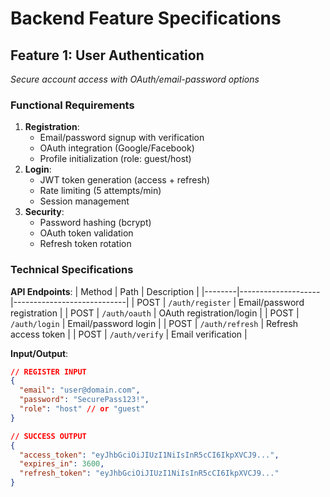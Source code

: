 # Backend Feature Specifications

## Feature 1: User Authentication
*Secure account access with OAuth/email-password options*

### Functional Requirements
1. **Registration**:
   - Email/password signup with verification
   - OAuth integration (Google/Facebook)
   - Profile initialization (role: guest/host)
2. **Login**:
   - JWT token generation (access + refresh)
   - Rate limiting (5 attempts/min)
   - Session management
3. **Security**:
   - Password hashing (bcrypt)
   - OAuth token validation
   - Refresh token rotation

### Technical Specifications
**API Endpoints**:
| Method | Path               | Description                |
|--------|--------------------|----------------------------|
| POST   | `/auth/register`   | Email/password registration |
| POST   | `/auth/oauth`      | OAuth registration/login   |
| POST   | `/auth/login`      | Email/password login       |
| POST   | `/auth/refresh`    | Refresh access token       |
| POST   | `/auth/verify`     | Email verification         |

**Input/Output**:
```json
// REGISTER INPUT
{
  "email": "user@domain.com",
  "password": "SecurePass123!",
  "role": "host" // or "guest"
}

// SUCCESS OUTPUT
{
  "access_token": "eyJhbGciOiJIUzI1NiIsInR5cCI6IkpXVCJ9...",
  "expires_in": 3600,
  "refresh_token": "eyJhbGciOiJIUzI1NiIsInR5cCI6IkpXVCJ9..."
}
